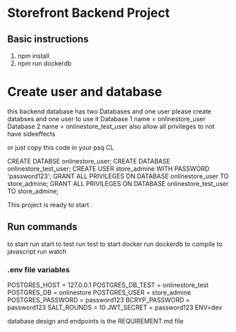 # Storefront Backend Project

## Basic instructions

1. npm install
2. npm run dockerdb

# Create user and database

this backend database has two Databases and one user please
create databses and one user to use it
Database 1 name = onlinestore_user
Database 2 name = onlinestore_test_user
also allow all privileges to not have sideeffects

or just copy this code in your psq CL

CREATE DATABSE onlinestore_user;
CREATE DATABASE onlinestore_test_user;
CREATE USER store_admine WITH PASSWORD 'password123';
GRANT ALL PRIVILEGES ON DATABASE onlinestore_user TO store_admine;
GRANT ALL PRIVILEGES ON DATABASE onlinestore_test_user TO store_admine;

This project is ready to start .

## Run commands

to start run start
to test run test
to start docker run dockerdb
to compile to javascript run watch

### .env file variables

POSTGRES_HOST = 127.0.0.1
POSTGRES_DB_TEST = onlinestore_test
POSTGRES_DB = onlinestore
POSTGRES_USER = store_admine
POSTGRES_PASSWORD = password123
BCRYP_PASSWORD = password123
SALT_ROUNDS = 10
JWT_SECRET = password123
ENV=dev

database design and endpoints is the REQUIREMENT.md file
